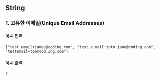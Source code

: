 ## String

### 1. 고유한 이메일(Unique Email Addresses)

#### 예시 입력
```
["test.email+james@coding.com", "test.e.mail+toto.jane@coding.com", "testemail+tom@cod.ing.com"]
```

#### 예시 출력
```
2
```

<br/><br/>